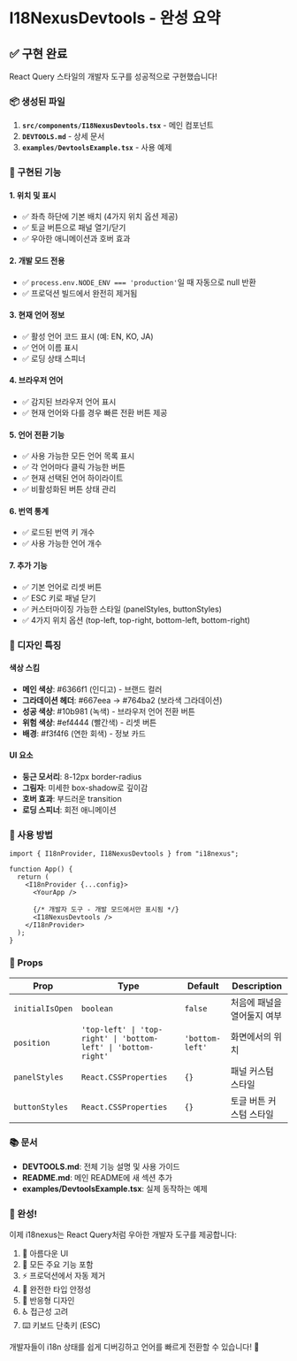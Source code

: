 # I18NexusDevtools - 완성 요약

## ✅ 구현 완료

React Query 스타일의 개발자 도구를 성공적으로 구현했습니다!

### 📦 생성된 파일

1. **`src/components/I18NexusDevtools.tsx`** - 메인 컴포넌트
2. **`DEVTOOLS.md`** - 상세 문서
3. **`examples/DevtoolsExample.tsx`** - 사용 예제

### 🎯 구현된 기능

#### 1. **위치 및 표시**

- ✅ 좌측 하단에 기본 배치 (4가지 위치 옵션 제공)
- ✅ 토글 버튼으로 패널 열기/닫기
- ✅ 우아한 애니메이션과 호버 효과

#### 2. **개발 모드 전용**

- ✅ `process.env.NODE_ENV === 'production'`일 때 자동으로 null 반환
- ✅ 프로덕션 빌드에서 완전히 제거됨

#### 3. **현재 언어 정보**

- ✅ 활성 언어 코드 표시 (예: EN, KO, JA)
- ✅ 언어 이름 표시
- ✅ 로딩 상태 스피너

#### 4. **브라우저 언어**

- ✅ 감지된 브라우저 언어 표시
- ✅ 현재 언어와 다를 경우 빠른 전환 버튼 제공

#### 5. **언어 전환 기능**

- ✅ 사용 가능한 모든 언어 목록 표시
- ✅ 각 언어마다 클릭 가능한 버튼
- ✅ 현재 선택된 언어 하이라이트
- ✅ 비활성화된 버튼 상태 관리

#### 6. **번역 통계**

- ✅ 로드된 번역 키 개수
- ✅ 사용 가능한 언어 개수

#### 7. **추가 기능**

- ✅ 기본 언어로 리셋 버튼
- ✅ ESC 키로 패널 닫기
- ✅ 커스터마이징 가능한 스타일 (panelStyles, buttonStyles)
- ✅ 4가지 위치 옵션 (top-left, top-right, bottom-left, bottom-right)

### 🎨 디자인 특징

#### 색상 스킴

- **메인 색상**: #6366f1 (인디고) - 브랜드 컬러
- **그라데이션 헤더**: #667eea → #764ba2 (보라색 그라데이션)
- **성공 색상**: #10b981 (녹색) - 브라우저 언어 전환 버튼
- **위험 색상**: #ef4444 (빨간색) - 리셋 버튼
- **배경**: #f3f4f6 (연한 회색) - 정보 카드

#### UI 요소

- **둥근 모서리**: 8-12px border-radius
- **그림자**: 미세한 box-shadow로 깊이감
- **호버 효과**: 부드러운 transition
- **로딩 스피너**: 회전 애니메이션

### 📝 사용 방법

```tsx
import { I18nProvider, I18NexusDevtools } from "i18nexus";

function App() {
  return (
    <I18nProvider {...config}>
      <YourApp />

      {/* 개발자 도구 - 개발 모드에서만 표시됨 */}
      <I18NexusDevtools />
    </I18nProvider>
  );
}
```

### 🔧 Props

| Prop            | Type                                                           | Default         | Description                 |
| --------------- | -------------------------------------------------------------- | --------------- | --------------------------- |
| `initialIsOpen` | `boolean`                                                      | `false`         | 처음에 패널을 열어둘지 여부 |
| `position`      | `'top-left' \| 'top-right' \| 'bottom-left' \| 'bottom-right'` | `'bottom-left'` | 화면에서의 위치             |
| `panelStyles`   | `React.CSSProperties`                                          | `{}`            | 패널 커스텀 스타일          |
| `buttonStyles`  | `React.CSSProperties`                                          | `{}`            | 토글 버튼 커스텀 스타일     |

### 📚 문서

- **DEVTOOLS.md**: 전체 기능 설명 및 사용 가이드
- **README.md**: 메인 README에 새 섹션 추가
- **examples/DevtoolsExample.tsx**: 실제 동작하는 예제

### 🎉 완성!

이제 i18nexus는 React Query처럼 우아한 개발자 도구를 제공합니다:

1. 🎨 아름다운 UI
2. 🚀 모든 주요 기능 포함
3. ⚡ 프로덕션에서 자동 제거
4. 🎯 완전한 타입 안정성
5. 📱 반응형 디자인
6. ♿ 접근성 고려
7. ⌨️ 키보드 단축키 (ESC)

개발자들이 i18n 상태를 쉽게 디버깅하고 언어를 빠르게 전환할 수 있습니다! 🎊
